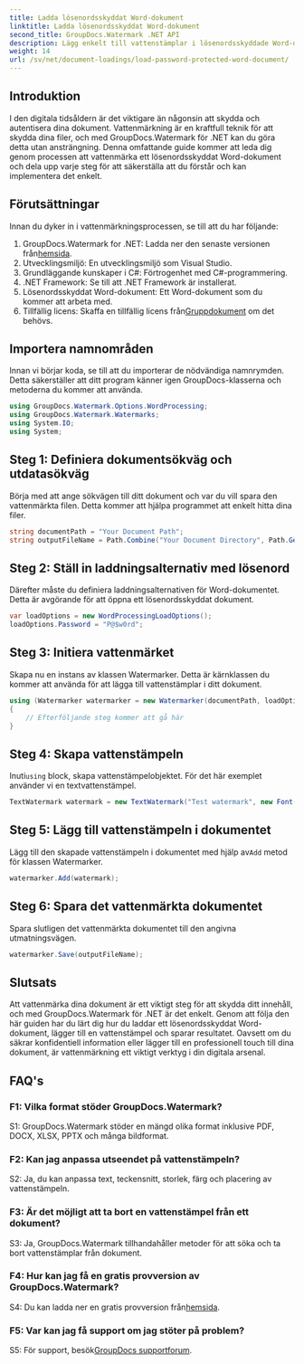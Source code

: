 ```yaml
---
title: Ladda lösenordsskyddat Word-dokument
linktitle: Ladda lösenordsskyddat Word-dokument
second_title: GroupDocs.Watermark .NET API
description: Lägg enkelt till vattenstämplar i lösenordsskyddade Word-dokument med hjälp av GroupDocs.Watermark för .NET med vår omfattande steg-för-steg-guide.
weight: 14
url: /sv/net/document-loadings/load-password-protected-word-document/
---
```

## Introduktion
I den digitala tidsåldern är det viktigare än någonsin att skydda och autentisera dina dokument. Vattenmärkning är en kraftfull teknik för att skydda dina filer, och med GroupDocs.Watermark för .NET kan du göra detta utan ansträngning. Denna omfattande guide kommer att leda dig genom processen att vattenmärka ett lösenordsskyddat Word-dokument och dela upp varje steg för att säkerställa att du förstår och kan implementera det enkelt.
## Förutsättningar
Innan du dyker in i vattenmärkningsprocessen, se till att du har följande:
1.  GroupDocs.Watermark for .NET: Ladda ner den senaste versionen från[hemsida](https://releases.groupdocs.com/Watermark/net/).
2. Utvecklingsmiljö: En utvecklingsmiljö som Visual Studio.
3. Grundläggande kunskaper i C#: Förtrogenhet med C#-programmering.
4. .NET Framework: Se till att .NET Framework är installerat.
5. Lösenordsskyddat Word-dokument: Ett Word-dokument som du kommer att arbeta med.
6.  Tillfällig licens: Skaffa en tillfällig licens från[Gruppdokument](https://purchase.groupdocs.com/temporary-license/) om det behövs.
## Importera namnområden
Innan vi börjar koda, se till att du importerar de nödvändiga namnrymden. Detta säkerställer att ditt program känner igen GroupDocs-klasserna och metoderna du kommer att använda.
```csharp
using GroupDocs.Watermark.Options.WordProcessing;
using GroupDocs.Watermark.Watermarks;
using System.IO;
using System;
```
## Steg 1: Definiera dokumentsökväg och utdatasökväg
Börja med att ange sökvägen till ditt dokument och var du vill spara den vattenmärkta filen. Detta kommer att hjälpa programmet att enkelt hitta dina filer.
```csharp
string documentPath = "Your Document Path";
string outputFileName = Path.Combine("Your Document Directory", Path.GetFileName(documentPath));
```
## Steg 2: Ställ in laddningsalternativ med lösenord
Därefter måste du definiera laddningsalternativen för Word-dokumentet. Detta är avgörande för att öppna ett lösenordsskyddat dokument.
```csharp
var loadOptions = new WordProcessingLoadOptions();
loadOptions.Password = "P@$w0rd";
```
## Steg 3: Initiera vattenmärket
Skapa nu en instans av klassen Watermarker. Detta är kärnklassen du kommer att använda för att lägga till vattenstämplar i ditt dokument.
```csharp
using (Watermarker watermarker = new Watermarker(documentPath, loadOptions))
{
    // Efterföljande steg kommer att gå här
}
```
## Steg 4: Skapa vattenstämpeln
 Inuti`using` block, skapa vattenstämpelobjektet. För det här exemplet använder vi en textvattenstämpel.
```csharp
TextWatermark watermark = new TextWatermark("Test watermark", new Font("Arial", 12));
```
## Steg 5: Lägg till vattenstämpeln i dokumentet
Lägg till den skapade vattenstämpeln i dokumentet med hjälp av`Add` metod för klassen Watermarker.
```csharp
watermarker.Add(watermark);
```
## Steg 6: Spara det vattenmärkta dokumentet
Spara slutligen det vattenmärkta dokumentet till den angivna utmatningsvägen.
```csharp
watermarker.Save(outputFileName);
```
## Slutsats
Att vattenmärka dina dokument är ett viktigt steg för att skydda ditt innehåll, och med GroupDocs.Watermark för .NET är det enkelt. Genom att följa den här guiden har du lärt dig hur du laddar ett lösenordsskyddat Word-dokument, lägger till en vattenstämpel och sparar resultatet. Oavsett om du säkrar konfidentiell information eller lägger till en professionell touch till dina dokument, är vattenmärkning ett viktigt verktyg i din digitala arsenal.
## FAQ's
### F1: Vilka format stöder GroupDocs.Watermark?
S1: GroupDocs.Watermark stöder en mängd olika format inklusive PDF, DOCX, XLSX, PPTX och många bildformat.
### F2: Kan jag anpassa utseendet på vattenstämpeln?
S2: Ja, du kan anpassa text, teckensnitt, storlek, färg och placering av vattenstämpeln.
### F3: Är det möjligt att ta bort en vattenstämpel från ett dokument?
S3: Ja, GroupDocs.Watermark tillhandahåller metoder för att söka och ta bort vattenstämplar från dokument.
### F4: Hur kan jag få en gratis provversion av GroupDocs.Watermark?
 S4: Du kan ladda ner en gratis provversion från[hemsida](https://releases.groupdocs.com/).
### F5: Var kan jag få support om jag stöter på problem?
 S5: För support, besök[GroupDocs supportforum](https://forum.groupdocs.com/c/watermark/19).
